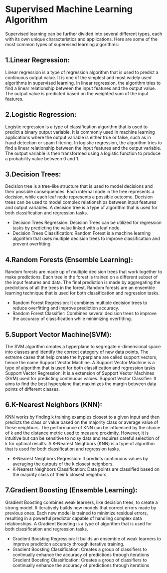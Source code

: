# Supervised Machine Learning Algorithm
Supervised learning can be further divided into several different types, each with its own unique characteristics and applications. Here are some of the most common types of supervised learning algorithms:

## 1.Linear Regression: 
Linear regression is a type of regression algorithm that is used to predict a continuous output value. It is one of the simplest and most widely used algorithms in supervised learning. In linear regression, the algorithm tries to find a linear relationship between the input features and the output value. The output value is predicted based on the weighted sum of the input features.

## 2.Logistic Regression: 
Logistic regression is a type of classification algorithm that is used to predict a binary output variable. It is commonly used in machine learning applications where the output variable is either true or false, such as in fraud detection or spam filtering. In logistic regression, the algorithm tries to find a linear relationship between the input features and the output variable. The output variable is then transformed using a logistic function to produce a probability value between 0 and 1.

## 3.Decision Trees: 
Decision tree is a tree-like structure that is used to model decisions and their possible consequences. Each internal node in the tree represents a decision, while each leaf node represents a possible outcome. Decision trees can be used to model complex relationships between input features and output variables.
A decision tree is a type of algorithm that is used for both classification and regression tasks.
* Decision Trees Regression: Decision Trees can be utilized for regression tasks by predicting the value linked with a leaf node.
* Decision Trees Classification: Random Forest is a machine learning algorithm that uses multiple decision trees to improve classification and prevent overfitting.
## 4.Random Forests (Ensemble Learning): 
Random forests are made up of multiple decision trees that work together to make predictions. Each tree in the forest is trained on a different subset of the input features and data. The final prediction is made by aggregating the predictions of all the trees in the forest.
Random forests are an ensemble learning technique that is used for both classification and regression tasks.
* Random Forest Regression: It combines multiple decision trees to reduce overfitting and improve prediction accuracy.
* Random Forest Classifier: Combines several decision trees to improve the accuracy of classification while minimizing overfitting.

## 5.Support Vector Machine(SVM): 
The SVM algorithm creates a hyperplane to segregate n-dimensional space into classes and identify the correct category of new data points. The extreme cases that help create the hyperplane are called support vectors, hence the name Support Vector Machine.
A Support Vector Machine is a type of algorithm that is used for both classification and regression tasks
Support Vector Regression: It is a extension of Support Vector Machines (SVM) used for predicting continuous values.
Support Vector Classifier: It aims to find the best hyperplane that maximizes the margin between data points of different classes.

## 6.K-Nearest Neighbors (KNN): 
KNN works by finding k training examples closest to a given input and then predicts the class or value based on the majority class or average value of these neighbors. The performance of KNN can be influenced by the choice of k and the distance metric used to measure proximity. However, it is intuitive but can be sensitive to noisy data and requires careful selection of k for optimal results.
A K-Nearest Neighbors (KNN) is a type of algorithm that is used for both classification and regression tasks.
* K-Nearest Neighbors Regression: It predicts continuous values by averaging the outputs of the k closest neighbors.
* K-Nearest Neighbors Classification: Data points are classified based on the majority class of their k closest neighbors.

## 7.Gradient Boosting (Ensemble Learning): 
Gradient Boosting combines weak learners, like decision trees, to create a strong model. It iteratively builds new models that correct errors made by previous ones. Each new model is trained to minimize residual errors, resulting in a powerful predictor capable of handling complex data relationships.
A Gradient Boosting is a type of algorithm that is used for both classification and regression tasks.
* Gradient Boosting Regression: It builds an ensemble of weak learners to improve prediction accuracy through iterative training.
* Gradient Boosting Classification: Creates a group of classifiers to continually enhance the accuracy of predictions through iterations
Gradient Boosting Classification: Creates a group of classifiers to continually enhance the accuracy of predictions through iterations
